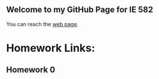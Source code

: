 ## Welcome to my GitHub Page for IE 582

You can reach the [web page](https://bu-ie-582.github.io/fall20-EzgiOralBoun/).

# Homework Links:

## Homework 0




